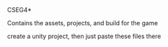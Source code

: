 CSEG4*

Contains the assets, projects, and build for the game

create a unity project, then just paste these files there
